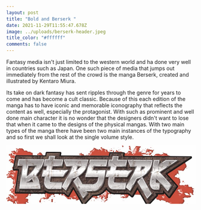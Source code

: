 ```yaml
---
layout: post
title: "Bold and Berserk "
date: 2021-11-29T11:55:47.678Z
image: ../uploads/berserk-header.jpeg
title_color: "#ffffff"
comments: false
---
```

Fantasy media isn't just limited to the western world and ha done very well in countries such as Japan. One such piece of media that jumps out immediately from the rest of the crowd is the manga Berserk, created and illustrated by Kentaro Miura. 

Its take on dark fantasy has sent ripples through the genre for years to come and has become a cult classic. Because of this each edition of the manga has to have iconic and memorable iconography that reflects the content as well, especially the protagonist. With such as prominent and well done main character it is no wonder that the designers didn't want to lose that when it came to the designs of the physical mangas. With two main types of the manga there have been two main instances of the typography and so first we shall look at the single volume style. 

![](../uploads/singular-volume-berserk-.jpeg)